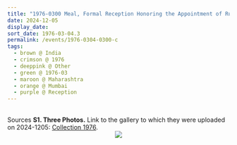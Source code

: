 ```yaml
---
title: "1976-0300 Meal, Formal Reception Honoring the Appointment of Rustom Khushro Shapoorjee Ghandhi as Vice Admiral and Cheif of Personnel at Naval Headquarters, Mumbai, Maharashtra, India"
date: 2024-12-05
display_date: 
sort_date: 1976-03-04.3
permalink: /events/1976-0304-0300-c
tags:
  - brown @ India
  - crimson @ 1976
  - deeppink @ Other
  - green @ 1976-03
  - maroon @ Maharashtra
  - orange @ Mumbai
  - purple @ Reception
---
```


<br>

<wave-list>
  <list-title color="DarkSeaGreen" width="40">Sources</list-title>
  <list-item color="BlanchedAlmond"  width="280"><b>S1. Three Photos.</b> Link to the gallery to which they were uploaded on 2024-1205: <a href="https://eternalmoments.smugmug.com/Collections/Yogi-Mahajan-Collection/1976">Collection 1976</a>.</list-item>
</wave-list>

<div style="text-align: center"><img src="https://pub-bcc3cbe9b1e94ba1ac28915f7a3900fa.r2.dev/1976-0300-c_Meal_Formal_Reception_Honoring_the_Appointment_of_Rustom_Khushro_Shapoorjee_Ghandhi_as_Vice_Admiral_and_Cheif_of_Personnel_at_Naval_Headquarters_Mumbai_Maharashtra_India_02_(Yogi_Mahajan_Collection).jpg" /></div>